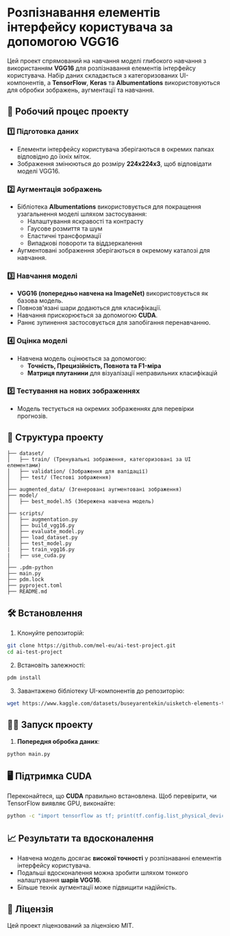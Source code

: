 # Розпізнавання елементів інтерфейсу користувача за допомогою VGG16

Цей проект спрямований на навчання моделі глибокого навчання з використанням **VGG16** для розпізнавання елементів інтерфейсу користувача. Набір даних складається з категоризованих UI-компонентів, а **TensorFlow**, **Keras** та **Albumentations** використовуються для обробки зображень, аугментації та навчання.

## 🚀 Робочий процес проекту

### 1️⃣ Підготовка даних
* Елементи інтерфейсу користувача зберігаються в окремих папках відповідно до їхніх міток.
* Зображення змінюються до розміру **224x224x3**, щоб відповідати моделі VGG16.

### 2️⃣ Аугментація зображень
* Бібліотека **Albumentations** використовується для покращення узагальнення моделі шляхом застосування:
   * Налаштування яскравості та контрасту
   * Гаусове розмиття та шум
   * Еластичні трансформації
   * Випадкові повороти та віддзеркалення
* Аугментовані зображення зберігаються в окремому каталозі для навчання.

### 3️⃣ Навчання моделі
* **VGG16 (попередньо навчена на ImageNet)** використовується як базова модель.
* Повнозв'язані шари додаються для класифікації.
* Навчання прискорюється за допомогою **CUDA**.
* Раннє зупинення застосовується для запобігання перенавчанню.

### 4️⃣ Оцінка моделі
* Навчена модель оцінюється за допомогою:
   * **Точність, Прецизійність, Повнота та F1-міра**
   * **Матриця плутанини** для візуалізації неправильних класифікацій

### 5️⃣ Тестування на нових зображеннях
* Модель тестується на окремих зображеннях для перевірки прогнозів.

## 📂 Структура проекту

```
├── dataset/
│   ├── train/ (Тренувальні зображення, категоризовані за UI елементами)
│   ├── validation/ (Зображення для валідації)
│   ├── test/ (Тестові зображення)
│
├── augmented_data/ (Згенеровані аугментовані зображення)
├── model/
│   ├── best_model.h5 (Збережена навчена модель)
│
├── scripts/
│   ├── augmentation.py
│   ├── build_vgg16.py
│   ├── evaluate_model.py
│   ├── load_dataset.py
│   ├── test_model.py
|   ├── train_vgg16.py
|   ├── use_cuda.py
│
├── .pdm-python
├── main.py
├── pdm.lock
├── pyproject.toml
├── README.md
```

## 🛠 Встановлення

1. Клонуйте репозиторій:

```sh
git clone https://github.com/mel-eu/ai-test-project.git
cd ai-test-project
```

2. Встановіть залежності:

```sh
pdm install
```


3. Завантажено бібліотеку UI-компонентів до репозиторію:
```sh
wget https://www.kaggle.com/datasets/buseyarentekin/uisketch-elements-train-and-validation
```


## 🏃‍♂️ Запуск проекту

1. **Попередня обробка даних**:

```sh
python main.py
```

## 🖥 Підтримка CUDA

Переконайтеся, що **CUDA** правильно встановлена. Щоб перевірити, чи TensorFlow виявляє GPU, виконайте:

```sh
python -c "import tensorflow as tf; print(tf.config.list_physical_devices('GPU'))"
```

## 📈 Результати та вдосконалення

* Навчена модель досягає **високої точності** у розпізнаванні елементів інтерфейсу користувача.
* Подальші вдосконалення можна зробити шляхом тонкого налаштування **шарів VGG16**.
* Більше технік аугментації може підвищити надійність.

## 📜 Ліцензія

Цей проект ліцензований за ліцензією MIT.